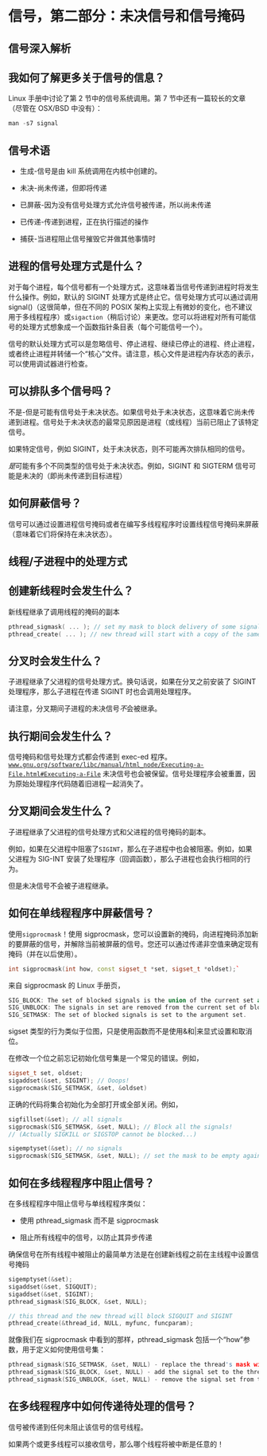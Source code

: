 # 信号，第二部分：未决信号和信号掩码

## 信号深入解析

## 我如何了解更多关于信号的信息？

Linux 手册中讨论了第 2 节中的信号系统调用。第 7 节中还有一篇较长的文章（尽管在 OSX/BSD 中没有）：

```cpp
man -s7 signal 
```

## 信号术语

+   生成-信号是由 kill 系统调用在内核中创建的。

+   未决-尚未传递，但即将传递

+   已屏蔽-因为没有信号处理方式允许信号被传递，所以尚未传递

+   已传递-传递到进程，正在执行描述的操作

+   捕获-当进程阻止信号摧毁它并做其他事情时

## 进程的信号处理方式是什么？

对于每个进程，每个信号都有一个处理方式，这意味着当信号传递到进程时将发生什么操作。例如，默认的 SIGINT 处理方式是终止它。信号处理方式可以通过调用 signal()（这很简单，但在不同的 POSIX 架构上实现上有微妙的变化，也不建议用于多线程程序）或`sigaction`（稍后讨论）来更改。您可以将进程对所有可能信号的处理方式想象成一个函数指针条目表（每个可能信号一个）。

信号的默认处理方式可以是忽略信号、停止进程、继续已停止的进程、终止进程，或者终止进程并转储一个“核心”文件。请注意，核心文件是进程内存状态的表示，可以使用调试器进行检查。

## 可以排队多个信号吗？

不是-但是可能有信号处于未决状态。如果信号处于未决状态，这意味着它尚未传递到进程。信号处于未决状态的最常见原因是进程（或线程）当前已阻止了该特定信号。

如果特定信号，例如 SIGINT，处于未决状态，则不可能再次排队相同的信号。

*是*可能有多个不同类型的信号处于未决状态。例如，SIGINT 和 SIGTERM 信号可能是未决的（即尚未传递到目标进程）

## 如何屏蔽信号？

信号可以通过设置进程信号掩码或者在编写多线程程序时设置线程信号掩码来屏蔽（意味着它们将保持在未决状态）。

## 线程/子进程中的处理方式

## 创建新线程时会发生什么？

新线程继承了调用线程的掩码的副本

```cpp
pthread_sigmask( ... ); // set my mask to block delivery of some signals
pthread_create( ... ); // new thread will start with a copy of the same mask
```

## 分叉时会发生什么？

子进程继承了父进程的信号处理方式。换句话说，如果在分叉之前安装了 SIGINT 处理程序，那么子进程在传递 SIGINT 时也会调用处理程序。

请注意，分叉期间子进程的未决信号*不*会被继承。

## 执行期间会发生什么？

信号掩码和信号处理方式都会传递到 exec-ed 程序。[`www.gnu.org/software/libc/manual/html_node/Executing-a-File.html#Executing-a-File`](来源) 未决信号也会被保留。信号处理程序会被重置，因为原始处理程序代码随着旧进程一起消失了。

## 分叉期间会发生什么？

子进程继承了父进程的信号处理方式和父进程的信号掩码的副本。

例如，如果在父进程中阻塞了`SIGINT`，那么在子进程中也会被阻塞。例如，如果父进程为 SIG-INT 安装了处理程序（回调函数），那么子进程也会执行相同的行为。

但是未决信号不会被子进程继承。

## 如何在单线程程序中屏蔽信号？

使用`sigprocmask`！使用 sigprocmask，您可以设置新的掩码，向进程掩码添加新的要屏蔽的信号，并解除当前被屏蔽的信号。您还可以通过传递非空值来确定现有掩码（并在以后使用）。

```cpp
int sigprocmask(int how, const sigset_t *set, sigset_t *oldset);` 
```

来自 sigprocmask 的 Linux 手册页，

```cpp
SIG_BLOCK: The set of blocked signals is the union of the current set and the set argument.
SIG_UNBLOCK: The signals in set are removed from the current set of blocked signals. It is permissible to attempt to unblock a signal which is not blocked.
SIG_SETMASK: The set of blocked signals is set to the argument set. 
```

sigset 类型的行为类似于位图，只是使用函数而不是使用&和|来显式设置和取消位。

在修改一个位之前忘记初始化信号集是一个常见的错误。例如，

```cpp
sigset_t set, oldset;
sigaddset(&set, SIGINT); // Ooops!
sigprocmask(SIG_SETMASK, &set, &oldset)
```

正确的代码将集合初始化为全部打开或全部关闭。例如，

```cpp
sigfillset(&set); // all signals
sigprocmask(SIG_SETMASK, &set, NULL); // Block all the signals!
// (Actually SIGKILL or SIGSTOP cannot be blocked...)

sigemptyset(&set); // no signals 
sigprocmask(SIG_SETMASK, &set, NULL); // set the mask to be empty again
```

## 如何在多线程程序中阻止信号？

在多线程程序中阻止信号与单线程程序类似：

+   使用 pthread_sigmask 而不是 sigprocmask

+   阻止所有线程中的信号，以防止其异步传递

确保信号在所有线程中被阻止的最简单方法是在创建新线程之前在主线程中设置信号掩码

```cpp
sigemptyset(&set);
sigaddset(&set, SIGQUIT);
sigaddset(&set, SIGINT);
pthread_sigmask(SIG_BLOCK, &set, NULL);

// this thread and the new thread will block SIGQUIT and SIGINT
pthread_create(&thread_id, NULL, myfunc, funcparam);
```

就像我们在 sigprocmask 中看到的那样，pthread_sigmask 包括一个“how”参数，用于定义如何使用信号集：

```cpp
pthread_sigmask(SIG_SETMASK, &set, NULL) - replace the thread's mask with given signal set
pthread_sigmask(SIG_BLOCK, &set, NULL) - add the signal set to the thread's mask
pthread_sigmask(SIG_UNBLOCK, &set, NULL) - remove the signal set from the thread's mask
```

## 在多线程程序中如何传递待处理的信号？

信号被传递到任何未阻止该信号的信号线程。

如果两个或更多线程可以接收信号，那么哪个线程将被中断是任意的！
